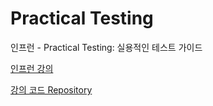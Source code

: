 # Practical Testing

인프런 - Practical Testing: 실용적인 테스트 가이드

[인프런 강의](https://www.inflearn.com/course/practical-testing-%EC%8B%A4%EC%9A%A9%EC%A0%81%EC%9D%B8-%ED%85%8C%EC%8A%A4%ED%8A%B8-%EA%B0%80%EC%9D%B4%EB%93%9C)

[강의 코드 Repository](https://github.com/wbluke/practical-testing)
